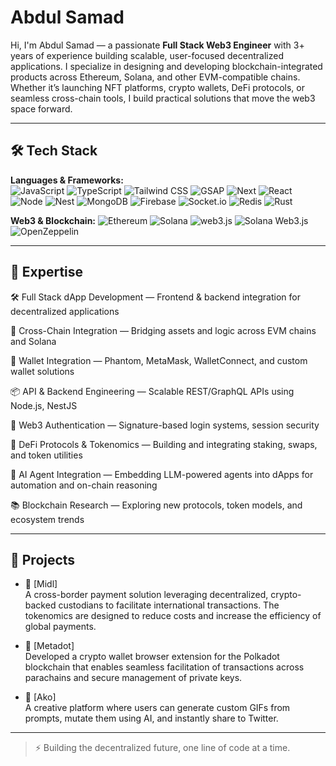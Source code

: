 # Abdul Samad

Hi, I'm Abdul Samad — a passionate **Full Stack Web3 Engineer** with 3+ years of experience building scalable, user-focused decentralized applications. I specialize in designing and developing blockchain-integrated products across Ethereum, Solana, and other EVM-compatible chains.
Whether it’s launching NFT platforms, crypto wallets, DeFi protocols, or seamless cross-chain tools, I build practical solutions that move the web3 space forward.

---

## 🛠️ Tech Stack

**Languages & Frameworks:**  
![JavaScript](https://img.shields.io/badge/-JavaScript-F7DF1E?logo=javascript&logoColor=black)
![TypeScript](https://img.shields.io/badge/-TypeScript-3178c6?logo=typescript&logoColor=white)
![Tailwind CSS](https://img.shields.io/badge/-Tailwind%20CSS-38B2AC?logo=tailwind-css&logoColor=white)
![GSAP](https://img.shields.io/badge/-GSAP-88CE02?logo=greensock&logoColor=white)
![Next](https://img.shields.io/badge/-Next.js-black?logo=next.js)
![React](https://img.shields.io/badge/-React-20232a?logo=react)
![Node](https://img.shields.io/badge/-Node.js-339933?logo=node.js&logoColor=white)
![Nest](https://img.shields.io/badge/-NestJS-e0234e?logo=nestjs&logoColor=white)
![MongoDB](https://img.shields.io/badge/-MongoDB-47A248?logo=mongodb&logoColor=white)
![Firebase](https://img.shields.io/badge/-Firebase-ffca28?logo=firebase&logoColor=black)
![Socket.io](https://img.shields.io/badge/-Socket.io-010101?logo=socket.io&logoColor=white)
![Redis](https://img.shields.io/badge/-Redis-DC382D?logo=redis&logoColor=white)
![Rust](https://img.shields.io/badge/-Rust-black?logo=rust)


**Web3 & Blockchain:**
![Ethereum](https://img.shields.io/badge/-Ethereum-3c3c3d?logo=ethereum)
![Solana](https://img.shields.io/badge/-Solana-3a0ca3?logo=solana)
![web3.js](https://img.shields.io/badge/-web3.js-f6c915?logo=ethereum&logoColor=black)
![Solana Web3.js](https://img.shields.io/badge/-solana--web3.js-3a0ca3?logo=solana&logoColor=white)
![OpenZeppelin](https://img.shields.io/badge/-OpenZeppelin-4E5EE4?logo=openzeppelin&logoColor=white)

---

## 🧩 Expertise

🛠️ Full Stack dApp Development — Frontend & backend integration for decentralized applications

🌉 Cross-Chain Integration — Bridging assets and logic across EVM chains and Solana

💼 Wallet Integration — Phantom, MetaMask, WalletConnect, and custom wallet solutions

📦 API & Backend Engineering — Scalable REST/GraphQL APIs using Node.js, NestJS

🧪 Web3 Authentication — Signature-based login systems, session security

💸 DeFi Protocols & Tokenomics — Building and integrating staking, swaps, and token utilities

🤖 AI Agent Integration — Embedding LLM-powered agents into dApps for automation and on-chain reasoning

📚 Blockchain Research — Exploring new protocols, token models, and ecosystem trends

---

## 🚀 Projects

- 💸 [Midl]  
  A cross-border payment solution leveraging decentralized, crypto-backed custodians to facilitate international transactions. The tokenomics are designed to reduce costs and increase the efficiency of global payments.

- 🔐 [Metadot]  
  Developed a crypto wallet browser extension for the Polkadot blockchain that enables seamless facilitation of
  transactions across parachains and secure management of private keys.

- 🎨 [Ako]  
  A creative platform where users can generate custom GIFs from prompts, mutate them using AI, and instantly share to Twitter.  
 
---

> ⚡ Building the decentralized future, one line of code at a time.
